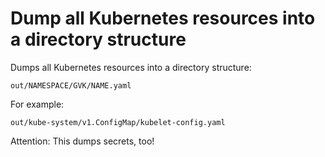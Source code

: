 # Dump all Kubernetes resources into a directory structure

Dumps all Kubernetes resources into a directory structure:

```text
out/NAMESPACE/GVK/NAME.yaml
```

For example:

```text
out/kube-system/v1.ConfigMap/kubelet-config.yaml
```

Attention: This dumps secrets, too!
